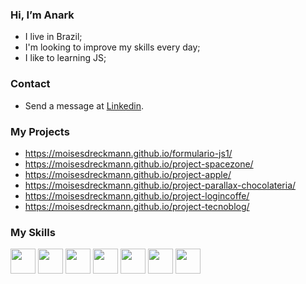 ### Hi, I’m Anark 

* I live in Brazil;
* I'm looking to improve my skills every day;
* I like to learning JS;

### Contact

* Send a message at <a href="https://www.linkedin.com/in/mois%C3%A9s-d-245756219/" target="_blank">Linkedin</a>.

### My Projects

* https://moisesdreckmann.github.io/formulario-js1/
* https://moisesdreckmann.github.io/project-spacezone/
* https://moisesdreckmann.github.io/project-apple/
* https://moisesdreckmann.github.io/project-parallax-chocolateria/
* https://moisesdreckmann.github.io/project-logincoffe/
* https://moisesdreckmann.github.io/project-tecnoblog/

### My Skills

<div>
<img src="https://cdn.jsdelivr.net/gh/devicons/devicon/icons/photoshop/photoshop-plain.svg" width="40px" height="40px">
<img src="https://cdn.jsdelivr.net/gh/devicons/devicon/icons/css3/css3-original-wordmark.svg" width="40px" height="40px">
<img src="https://cdn.jsdelivr.net/gh/devicons/devicon/icons/html5/html5-original-wordmark.svg" width="40px" height="40px">
<img src="https://cdn.jsdelivr.net/gh/devicons/devicon/icons/git/git-original.svg" width="40px" height="40px">
<img src="https://cdn.jsdelivr.net/gh/devicons/devicon/icons/github/github-original.svg" width="40px" height="40px">
<img src="https://cdn.jsdelivr.net/gh/devicons/devicon/icons/javascript/javascript-original.svg" width="40px" height="40px">
<img src="https://cdn.jsdelivr.net/gh/devicons/devicon/icons/php/php-original.svg" width="40px" height="40px">
          


</div>

